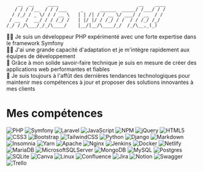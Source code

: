 ```
    __  __     ____                             __    ____
   / / / /__  / / /___     _      ______  _____/ /___/ / /
  / /_/ / _ \/ / / __ \   | | /| / / __ \/ ___/ / __  / / 
 / __  /  __/ / / /_/ /   | |/ |/ / /_/ / /  / / /_/ /_/  
/_/ /_/\___/_/_/\____/    |__/|__/\____/_/  /_/\__,_(_)

```
👋🏻 Je suis un développeur PHP expérimenté avec une forte expertise dans le framework Symfony<br>
👨🏻 J'ai une grande capacité d'adaptation et je m'intègre rapidement aux équipes de développement<br>
🦾 Grâce à mon solide savoir-faire technique je suis en mesure de créer des applications web performantes et fiables<br>
👀 Je suis toujours à l'affût des dernières tendances technologiques pour maintenir mes compétences à jour et proposer des solutions innovantes à mes clients

# Mes compétences
![PHP](https://img.shields.io/badge/PHP-%23777BB4.svg?style=flat&logo=php&logoColor=white)
![Symfony](https://img.shields.io/badge/Symfony-%23000000.svg?style=flat&logo=symfony&logoColor=white)
![Laravel](https://img.shields.io/badge/Laravel-%23FF2D20.svg?style=flat&logo=laravel&logoColor=white)
![JavaScript](https://img.shields.io/badge/JavaScript-%23323330.svg?style=flat&logo=javascript&logoColor=%23F7DF1E)
![NPM](https://img.shields.io/badge/NPM-%23000000.svg?style=flat&logo=npm&logoColor=white)
![jQuery](https://img.shields.io/badge/jQuery-%230769AD.svg?style=flat&logo=jquery&logoColor=white)
![HTML5](https://img.shields.io/badge/HTML5-%23E34F26.svg?style=flat&logo=html5&logoColor=white)
![CSS3](https://img.shields.io/badge/CSS3-%231572B6.svg?style=flat&logo=css3&logoColor=white)
![Bootstrap](https://img.shields.io/badge/Bootstrap-%23563D7C.svg?style=flat&logo=bootstrap&logoColor=white)
![TailwindCSS](https://img.shields.io/badge/TailwindCSS-%2338B2AC.svg?style=flat&logo=tailwind-css&logoColor=white)
![Python](https://img.shields.io/badge/Python-3670A0?style=flat&logo=python&logoColor=ffdd54)
![Django](https://img.shields.io/badge/Django-%23092E20.svg?style=flat&logo=django&logoColor=white)
![Markdown](https://img.shields.io/badge/Markdown-%23000000.svg?style=flat&logo=markdown&logoColor=white)
![Insomnia](https://img.shields.io/badge/Insomnia-black?style=flat&logo=insomnia&logoColor=5849BE)
![Yarn](https://img.shields.io/badge/Yarn-%232C8EBB.svg?style=flat&logo=yarn&logoColor=white)
![Apache](https://img.shields.io/badge/Apache-%23D42029.svg?style=flat&logo=apache&logoColor=white)
![Nginx](https://img.shields.io/badge/Nginx-%23009639.svg?style=flat&logo=nginx&logoColor=white)
![Jenkins](https://img.shields.io/badge/Jenkins-%232C5263.svg?style=flat&logo=jenkins&logoColor=white)
![Docker](https://img.shields.io/badge/Docker-%230db7ed.svg?style=flat&logo=docker&logoColor=white)
![Netlify](https://img.shields.io/badge/Netlify-%23000000.svg?style=flat&logo=netlify&logoColor=#00C7B7)
![MariaDB](https://img.shields.io/badge/MariaDB-003545?style=flat&logo=mariadb&logoColor=white)
![MicrosoftSQLServer](https://img.shields.io/badge/Microsoft%20SQL%20Server-CC2927?style=flat&logo=microsoft%20sql%20server&logoColor=white)
![MongoDB](https://img.shields.io/badge/MongoDB-%234ea94b.svg?style=flat&logo=mongodb&logoColor=white)
![MySQL](https://img.shields.io/badge/MySQL-%2300f.svg?style=flat&logo=mysql&logoColor=white)
![Postgres](https://img.shields.io/badge/Postgres-%23316192.svg?style=flat&logo=postgresql&logoColor=white)
![SQLite](https://img.shields.io/badge/SQLite-%2307405e.svg?style=flat&logo=sqlite&logoColor=white)
![Canva](https://img.shields.io/badge/Canva-%2300C4CC.svg?style=flat&logo=Canva&logoColor=white)
![Linux](https://img.shields.io/badge/Linux-FCC624?style=flat&logo=linux&logoColor=black)
![Confluence](https://img.shields.io/badge/Confluence-%23172BF4.svg?style=flat&logo=confluence&logoColor=white)
![Jira](https://img.shields.io/badge/Jira-%230A0FFF.svg?style=flat&logo=jira&logoColor=white)
![Notion](https://img.shields.io/badge/Notion-%23000000.svg?style=flat&logo=notion&logoColor=white)
![Swagger](https://img.shields.io/badge/-Swagger-%23Clojure?style=flat&logo=swagger&logoColor=white)
![Trello](https://img.shields.io/badge/Trello-%23026AA7.svg?style=flat&logo=Trello&logoColor=white)
